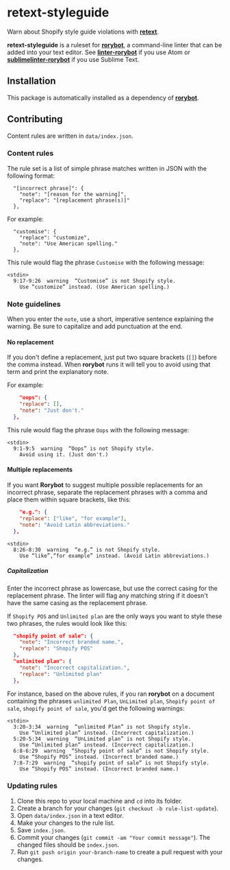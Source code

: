 # retext-styleguide

Warn about Shopify style guide violations with [**retext**](https://github.com/wooorm/retext).

**retext-styleguide** is a ruleset for [**rorybot**](https://github.com/Shopify/rorybot), a command-line linter that can be added into your text editor. See [**linter-rorybot**](https://github.com/Shopify/linter-rorybot) if you use Atom or [**sublimelinter-rorybot**](https://github.com/Shopify/sublimelinter-rorybot) if you use Sublime Text. 

## Installation

This package is automatically installed as a dependency of [**rorybot**](https://github.com/Shopify/rorybot).

## Contributing

Content rules are written in `data/index.json`.

### Content rules

The rule set is a list of simple phrase matches written in JSON with the following format:

```
  "[incorrect phrase]": {
    "note": "[reason for the warning]",
    "replace": "[replacement phrase(s)]"
  },

```

For example:

```
  "customise": {
    "replace": "customize",
    "note": "Use American spelling."  
  },
```

This rule would flag the phrase `Customise` with the following message:

```
<stdin>
  9:17-9:26  warning  “Customise” is not Shopify style. 
    Use “customize” instead. (Use American spelling.)
```

### Note guidelines

When you enter the `note`, use a short, imperative sentence explaining the warning. Be sure to capitalize and add punctuation at the end.

#### No replacement

If you don't define a replacement, just put two square brackets (`[]`) before the comma instead. When **rorybot** runs it will tell you to avoid using that term and print the explanatory note.

For example:

```json
    "oops": {
    "replace": [],
    "note": "Just don't."
  },
```

This rule would flag the phrase `Oops` with the following message:

```
<stdin>
  9:1-9:5  warning  “Oops” is not Shopify style. 
    Avoid using it. (Just don't.)
```

#### Multiple replacements

If you want **Rorybot** to suggest multiple possible replacements for an incorrect phrase, separate the replacement phrases with a comma and place them within square brackets, like this:

```json
    "e.g.": {
    "replace": ["like", "for example"],
    "note": "Avoid Latin abbreviations."
  },
```

```
<stdin>
  8:26-8:30  warning  “e.g.” is not Shopify style. 
    Use “like”,“for example” instead. (Avoid Latin abbreviations.)
```

##### Capitalization

Enter the incorrect phrase as lowercase, but use the correct casing for the replacement phrase. The linter will flag any matching string if it doesn't have the same casing as the replacement phrase.

If `Shopify POS` and `Unlimited plan` are the only ways you want to style these two phrases, the rules would look like this:

```json
  "shopify point of sale": {
    "note": "Incorrect branded name.",
    "replace": "Shopify POS"
  },
  "unlimited plan": {
    "note": "Incorrect capitalization.",
    "replace": "Unlimited plan"
  },

```

For instance, based on the above rules, if you ran **rorybot** on a document containing the phrases `unlimited Plan`, `UnLimited plan`, `Shopify point of sale`, `shopify point of sale`, you'd get the following warnings:

```
<stdin>
  3:20-3:34  warning  “unlimited Plan” is not Shopify style. 
    Use “Unlimited plan” instead. (Incorrect capitalization.)
  5:20-5:34  warning  “UnLimited plan” is not Shopify style. 
    Use “Unlimited plan” instead. (Incorrect capitalization.)
  6:8-6:29  warning  “Shopify point of sale” is not Shopify style.
    Use “Shopify POS” instead. (Incorrect branded name.)
  7:8-7:29  warning  “shopify point of sale” is not Shopify style.
    Use “Shopify POS” instead. (Incorrect branded name.)
```

### Updating rules

1. Clone this repo to your local machine and `cd` into its folder.
2. Create a branch for your changes (`git checkout -b rule-list-update`).
2. Open `data/index.json` in a text editor.
3. Make your changes to the rule list.
4. Save `index.json`.
6. Commit your changes (`git commit -am "Your commit message"`). The changed files should be `index.json`.
6. Run `git push origin your-branch-name` to create a pull request with your changes.
